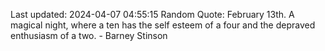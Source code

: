 Last updated: 2024-04-07 04:55:15
Random Quote: February 13th. A magical night, where a ten has the self esteem of a four and the depraved enthusiasm of a two. - Barney Stinson